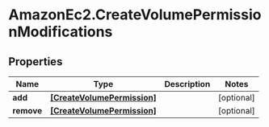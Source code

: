 # AmazonEc2.CreateVolumePermissionModifications

## Properties

Name | Type | Description | Notes
------------ | ------------- | ------------- | -------------
**add** | [**[CreateVolumePermission]**](CreateVolumePermission.md) |  | [optional] 
**remove** | [**[CreateVolumePermission]**](CreateVolumePermission.md) |  | [optional] 


